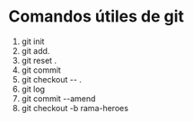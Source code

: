 # Comandos útiles de git

1. git init
2. git add.
3. git reset .
4. git commit
5. git checkout -- .
6. git log
7. git commit --amend
8. git checkout -b rama-heroes